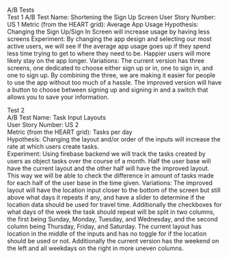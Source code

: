 A/B Tests  
Test 1
A/B Test Name:  Shortening the Sign Up Screen
User Story Number:  US 1
Metric (from the HEART grid):  Average App Usage
Hypothesis:  Changing the Sign Up/Sign In Screen will increase usage by having less screens 
Experiment:  By changing the app design and selecting our most active users, we will see if the average app usage goes up if they spend less time trying to get to where they need to be. Happier users will more likely stay on the app longer.
Variations:  The current version has three screens, one dedicated to choose either sign up or in, one to sign in, and one to sign up. By combining the three, we are making it easier for people to use the app without too much of a hassle. The improved version will have a button to choose between signing up and signing in and a switch that allows you to save your information.

Test 2  
A/B Test Name: Task Input Layouts  
User Story Number: US 2  
Metric (from the HEART grid): Tasks per day  
Hypothesis: Changing the layout and/or order of the inputs will increase the rate at which users create tasks.  
Experiment: Using firebase backend we will track the tasks created by users as object tasks over the course of a month. Half the user base will have the current layout and the other half will have the improved layout. This way we will be able to check the difference in amount of tasks made for each half of the user base in the time given.
Variations: The improved layout will have the location input closer to the bottom of the screen but still above what days it repeats if any, and have a slider to determine if the location data should be used for travel time. Additionally the checkboxes for what days of the week the task should repeat will be split in two columns, the first being Sunday, Monday, Tuesday, and Wednesday, and the second column being Thursday, Friday, and Saturday. The current layout has location in the middle of the inputs and has no toggle for if the location should be used or not. Additionally the current version has the weekend on the left and all weekdays on the right in more uneven columns.   
